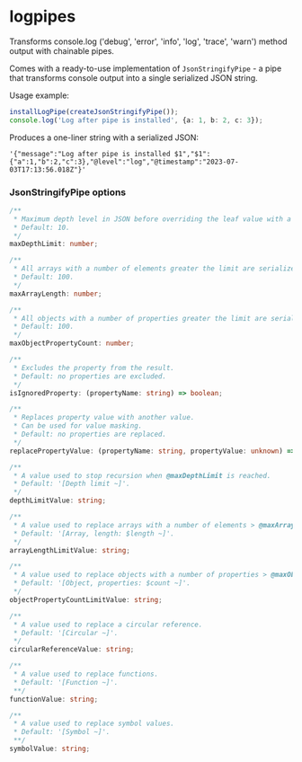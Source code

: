 # logpipes

Transforms console.log ('debug', 'error', 'info', 'log', 'trace', 'warn') method output with chainable pipes.

Comes with a ready-to-use implementation of `JsonStringifyPipe` - a pipe that transforms console output into a single
serialized JSON string.

Usage example:

```typescript
installLogPipe(createJsonStringifyPipe());
console.log('Log after pipe is installed', {a: 1, b: 2, c: 3});
```

Produces a one-liner string with a serialized JSON:

```
'{"message":"Log after pipe is installed $1","$1":{"a":1,"b":2,"c":3},"@level":"log","@timestamp":"2023-07-03T17:13:56.018Z"}'
```

### JsonStringifyPipe options

```typescript
/**
 * Maximum depth level in JSON before overriding the leaf value with a @depthLimitValue.
 * Default: 10.
 */
maxDepthLimit: number;

/**
 * All arrays with a number of elements greater the limit are serialized as a @arrayLengthLimitValue.
 * Default: 100.
 */
maxArrayLength: number;

/**
 * All objects with a number of properties greater the limit are serialized as a @objectPropertyCountLimitValue.
 * Default: 100.
 */
maxObjectPropertyCount: number;

/**
 * Excludes the property from the result.
 * Default: no properties are excluded.
 */
isIgnoredProperty: (propertyName: string) => boolean;

/**
 * Replaces property value with another value.
 * Can be used for value masking.
 * Default: no properties are replaced.
 */
replacePropertyValue: (propertyName: string, propertyValue: unknown) => unknown;

/**
 * A value used to stop recursion when @maxDepthLimit is reached.
 * Default: '[Depth limit ~]'.
 */
depthLimitValue: string;

/**
 * A value used to replace arrays with a number of elements > @maxArrayLength
 * Default: '[Array, length: $length ~]'.
 */
arrayLengthLimitValue: string;

/**
 * A value used to replace objects with a number of properties > @maxObjectPropertyCount.
 * Default: '[Object, properties: $count ~]'.
 */
objectPropertyCountLimitValue: string;

/**
 * A value used to replace a circular reference.
 * Default: '[Circular ~]'.
 */
circularReferenceValue: string;

/**
 * A value used to replace functions.
 * Default: '[Function ~]'.
 **/
functionValue: string;

/**
 * A value used to replace symbol values.
 * Default: '[Symbol ~]'.
 **/
symbolValue: string;
```


